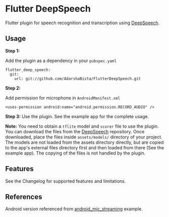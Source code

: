 # Flutter DeepSpeech

Flutter plugin for speech recognition and transcription using [DeepSpeech](https://github.com/mozilla/DeepSpeech).

## Usage

**Step 1:**

Add the plugin as a dependency in your `pubspec.yaml`
```
flutter_deep_speech:
  git:
    url: git://github.com/AdarshaBista/FlutterDeepSpeech.git
```

**Step 2:**

Add permission for microphone in `AndroidManifest.xml`
```
<uses-permission android:name="android.permission.RECORD_AUDIO" />
```

**Step 3:**
Use the plugin. See the example app for the complete usage.

**Note:**
You need to obtain a `tflite` model and `scorer` file to use the plugin. You can download the files from the [DeepSpeech](https://github.com/mozilla/DeepSpeech) repository. Once downloaded, place the files inside `assets/models/` directory of your project. The models are not loaded from the assets directory directly, but are copied to the app's external files directory first and then loaded from there (See the example app). The copying of the files is not handled by the plugin.

## Features

See the Changelog for supported features and limitations.

## References

Android version referenced from [android_mic_streaming](https://github.com/mozilla/DeepSpeech-examples/tree/r0.9/android_mic_streaming) example.
